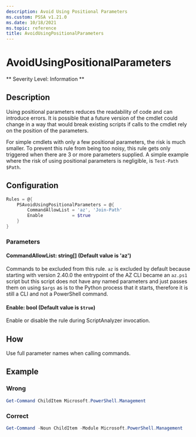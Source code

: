 ```yaml
---
description: Avoid Using Positional Parameters
ms.custom: PSSA v1.21.0
ms.date: 10/18/2021
ms.topic: reference
title: AvoidUsingPositionalParameters
---
```

# AvoidUsingPositionalParameters

** Severity Level: Information **

## Description

Using positional parameters reduces the readability of code and can introduce errors. It is possible
that a future version of the cmdlet could change in a way that would break existing scripts if calls
to the cmdlet rely on the position of the parameters.

For simple cmdlets with only a few positional parameters, the risk is much smaller. To prevent this
rule from being too noisy, this rule gets only triggered when there are 3 or more parameters
supplied. A simple example where the risk of using positional parameters is negligible, is
`Test-Path $Path`.

## Configuration

```powershell
Rules = @{
    PSAvoidUsingPositionalParameters = @{
        CommandAllowList = 'az', 'Join-Path'
        Enable           = $true
    }
}
```

### Parameters

#### CommandAllowList: string[] (Default value is 'az')

Commands to be excluded from this rule. `az` is excluded by default because starting with version 2.40.0 the entrypoint of the AZ CLI became an `az.ps1` script but this script does not have any named parameters and just passes them on using `$args` as is to the Python process that it starts, therefore it is still a CLI and not a PowerShell command.

#### Enable: bool (Default value is `$true`)

Enable or disable the rule during ScriptAnalyzer invocation.

## How

Use full parameter names when calling commands.

## Example

### Wrong

```powershell
Get-Command ChildItem Microsoft.PowerShell.Management
```

### Correct

```powershell
Get-Command -Noun ChildItem -Module Microsoft.PowerShell.Management
```
